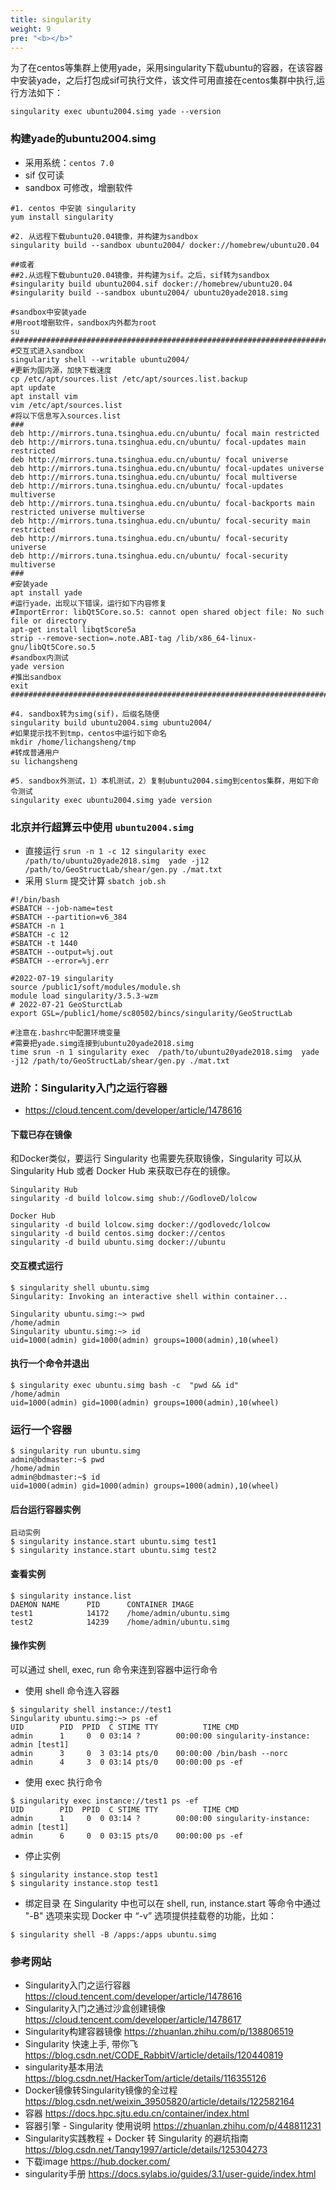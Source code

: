 ```yaml
---
title: singularity
weight: 9
pre: "<b></b>"
---
```


为了在centos等集群上使用yade，采用singularity下载ubuntu的容器，在该容器中安装yade，之后打包成sif可执行文件，该文件可用直接在centos集群中执行,运行方法如下：

```
singularity exec ubuntu2004.simg yade --version
```


### 构建yade的ubuntu2004.simg

- 采用系统：`centos 7.0`
- sif 仅可读
- sandbox 可修改，增删软件
	
```
#1. centos 中安装 singularity 
yum install singularity

#2. 从远程下载ubuntu20.04镜像，并构建为sandbox
singularity build --sandbox ubuntu2004/ docker://homebrew/ubuntu20.04

##或者
##2.从远程下载ubuntu20.04镜像，并构建为sif。之后，sif转为sandbox
#singularity build ubuntu2004.sif docker://homebrew/ubuntu20.04	
#singularity build --sandbox ubuntu2004/ ubuntu20yade2018.simg

#sandbox中安装yade
#用root增删软件，sandbox内外都为root
su
#########################################################################
#交互式进入sandbox
singularity shell --writable ubuntu2004/
#更新为国内源，加快下载速度
cp /etc/apt/sources.list /etc/apt/sources.list.backup
apt update
apt install vim
vim /etc/apt/sources.list
#将以下信息写入sources.list
###
deb http://mirrors.tuna.tsinghua.edu.cn/ubuntu/ focal main restricted
deb http://mirrors.tuna.tsinghua.edu.cn/ubuntu/ focal-updates main restricted
deb http://mirrors.tuna.tsinghua.edu.cn/ubuntu/ focal universe
deb http://mirrors.tuna.tsinghua.edu.cn/ubuntu/ focal-updates universe
deb http://mirrors.tuna.tsinghua.edu.cn/ubuntu/ focal multiverse
deb http://mirrors.tuna.tsinghua.edu.cn/ubuntu/ focal-updates multiverse
deb http://mirrors.tuna.tsinghua.edu.cn/ubuntu/ focal-backports main restricted universe multiverse
deb http://mirrors.tuna.tsinghua.edu.cn/ubuntu/ focal-security main restricted
deb http://mirrors.tuna.tsinghua.edu.cn/ubuntu/ focal-security universe
deb http://mirrors.tuna.tsinghua.edu.cn/ubuntu/ focal-security multiverse
###
#安装yade
apt install yade
#运行yade，出现以下错误，运行如下内容修复
#ImportError: libQt5Core.so.5: cannot open shared object file: No such file or directory
apt-get install libqt5core5a
strip --remove-section=.note.ABI-tag /lib/x86_64-linux-gnu/libQt5Core.so.5
#sandbox内测试
yade version
#推出sandbox
exit
#########################################################################

#4. sandbox转为simg(sif)，后缀名随便
singularity build ubuntu2004.simg ubuntu2004/
#如果提示找不到tmp，centos中运行如下命名
mkdir /home/lichangsheng/tmp
#转成普通用户
su lichangsheng

#5. sandbox外测试，1）本机测试，2）复制ubuntu2004.simg到centos集群，用如下命令测试
singularity exec ubuntu2004.simg yade version
```


### 北京并行超算云中使用 `ubuntu2004.simg`
- 直接运行 `srun -n 1 -c 12 singularity exec /path/to/ubuntu20yade2018.simg  yade -j12 /path/to/GeoStructLab/shear/gen.py ./mat.txt`
- 采用 `Slurm` 提交计算 `sbatch job.sh`
```
#!/bin/bash
#SBATCH --job-name=test
#SBATCH --partition=v6_384
#SBATCH -n 1
#SBATCH -c 12
#SBATCH -t 1440
#SBATCH --output=%j.out
#SBATCH --error=%j.err

#2022-07-19 singularity
source /public1/soft/modules/module.sh
module load singularity/3.5.3-wzm
# 2022-07-21 GeoSturctLab
export GSL=/public1/home/sc80502/bincs/singularity/GeoStructLab

#注意在.bashrc中配置环境变量
#需要把yade.simg连接到ubuntu20yade2018.simg
time srun -n 1 singularity exec  /path/to/ubuntu20yade2018.simg  yade -j12 /path/to/GeoStructLab/shear/gen.py ./mat.txt
```

### 进阶：Singularity入门之运行容器
- https://cloud.tencent.com/developer/article/1478616

#### 下载已存在镜像
和Docker类似，要运行 Singularity 也需要先获取镜像，Singularity 可以从Singularity Hub 或者 Docker Hub 来获取已存在的镜像。

```
Singularity Hub
singularity -d build lolcow.simg shub://GodloveD/lolcow

Docker Hub
singularity -d build lolcow.simg docker://godlovedc/lolcow
singularity -d build centos.simg docker://centos
singularity -d build ubuntu.simg docker://ubuntu
```

#### 交互模式运行
```
$ singularity shell ubuntu.simg
Singularity: Invoking an interactive shell within container...

Singularity ubuntu.simg:~> pwd
/home/admin
Singularity ubuntu.simg:~> id
uid=1000(admin) gid=1000(admin) groups=1000(admin),10(wheel)
```

#### 执行一个命令并退出
```
$ singularity exec ubuntu.simg bash -c  "pwd && id"
/home/admin
uid=1000(admin) gid=1000(admin) groups=1000(admin),10(wheel)
```

### 运行一个容器
```
$ singularity run ubuntu.simg
admin@bdmaster:~$ pwd
/home/admin
admin@bdmaster:~$ id
uid=1000(admin) gid=1000(admin) groups=1000(admin),10(wheel)
```

#### 后台运行容器实例

```
启动实例
$ singularity instance.start ubuntu.simg test1
$ singularity instance.start ubuntu.simg test2
```

#### 查看实例
```
$ singularity instance.list
DAEMON NAME      PID      CONTAINER IMAGE
test1            14172    /home/admin/ubuntu.simg
test2            14239    /home/admin/ubuntu.simg
```

#### 操作实例
可以通过 shell, exec, run 命令来连到容器中运行命令

- 使用 shell 命令连入容器
```
$ singularity shell instance://test1
Singularity ubuntu.simg:~> ps -ef
UID        PID  PPID  C STIME TTY          TIME CMD
admin      1     0  0 03:14 ?        00:00:00 singularity-instance: admin [test1]
admin      3     0  3 03:14 pts/0    00:00:00 /bin/bash --norc
admin      4     3  0 03:14 pts/0    00:00:00 ps -ef
```
- 使用 exec 执行命令
```
$ singularity exec instance://test1 ps -ef
UID        PID  PPID  C STIME TTY          TIME CMD
admin      1     0  0 03:14 ?        00:00:00 singularity-instance: admin [test1]
admin      6     0  0 03:15 pts/0    00:00:00 ps -ef
```

- 停止实例
```
$ singularity instance.stop test1
$ singularity instance.stop test1
```

- 绑定目录
在 Singularity 中也可以在 shell, run, instance.start 等命令中通过 "-B" 选项来实现 Docker 中 “-v” 选项提供挂载卷的功能，比如：
```
$ singularity shell -B /apps:/apps ubuntu.simg
```

### 参考网站
- Singularity入门之运行容器 https://cloud.tencent.com/developer/article/1478616
- Singularity入门之通过沙盒创建镜像 https://cloud.tencent.com/developer/article/1478617
- Singularity构建容器镜像 https://zhuanlan.zhihu.com/p/138806519
- Singularity 快速上手, 带你飞 https://blog.csdn.net/CODE_RabbitV/article/details/120440819
- singularity基本用法 https://blog.csdn.net/HackerTom/article/details/116355126
- Docker镜像转Singularity镜像的全过程 https://blog.csdn.net/weixin_39505820/article/details/122582164
- 容器 https://docs.hpc.sjtu.edu.cn/container/index.html
- 容器引擎 - Singularity 使用说明 https://zhuanlan.zhihu.com/p/448811231
- Singularity实践教程 + Docker 转 Singularity 的避坑指南 https://blog.csdn.net/Tanqy1997/article/details/125304273
- 下载image https://hub.docker.com/
- singularity手册 https://docs.sylabs.io/guides/3.1/user-guide/index.html

